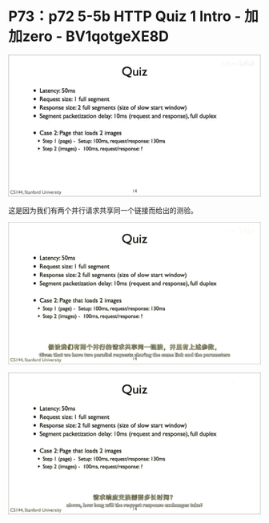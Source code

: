 # P73：p72 5-5b HTTP Quiz 1 Intro - 加加zero - BV1qotgeXE8D

![](img/daaf4689d47cc625d4fbc0c7395184ca_0.png)

这是因为我们有两个并行请求共享同一个链接而给出的测验。

![](img/daaf4689d47cc625d4fbc0c7395184ca_2.png)

![](img/daaf4689d47cc625d4fbc0c7395184ca_3.png)